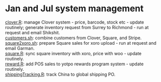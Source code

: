 # Jan and Jul system management   
[clover.R](./clover.R): manage Clover system - price, barcode, stock etc - update routinely; generate inventory request from Surrey to Richmond - run at request and email Shikshit.    
[customers.sh](./customers.sh): combine customers from Clover, Square, and Stripe.    
[square2xoro.sh](./square2xoro.sh): prepare Square sales for xoro upload - run at request and email Garman.   
[square.R](./square.R): sync square inventory with xoro, price with woo - update routinely.    
[reward.R](./reward.R): add POS sales to yotpo rewards program system - update routinely.    
[shippingTracking.R](./shippingTracking.R): track China to global shipping PO.   
